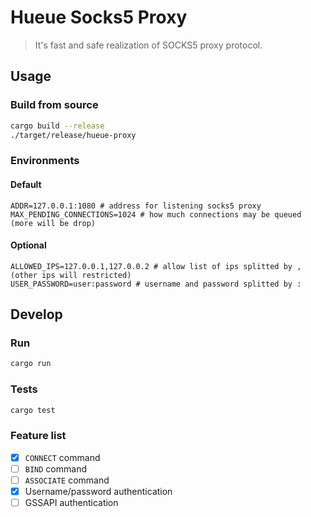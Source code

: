# Hueue Socks5 Proxy
> It's fast and safe realization of SOCKS5 proxy protocol.

## Usage
### Build from source
```sh
cargo build --release
./target/release/hueue-proxy
```

### Environments
#### Default
```env
ADDR=127.0.0.1:1080 # address for listening socks5 proxy
MAX_PENDING_CONNECTIONS=1024 # how much connections may be queued (more will be drop)
```
#### Optional
```env
ALLOWED_IPS=127.0.0.1,127.0.0.2 # allow list of ips splitted by , (other ips will restricted)
USER_PASSWORD=user:password # username and password splitted by :
```

## Develop
### Run
```sh 
cargo run
```

### Tests
```sh 
cargo test
```

### Feature list
- [x] `CONNECT` command
- [ ] `BIND` command
- [ ] `ASSOCIATE` command
- [x] Username/password authentication
- [ ] GSSAPI authentication